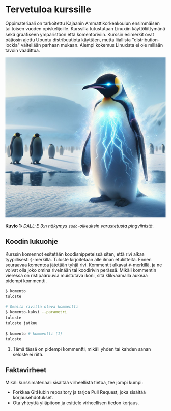 # Tervetuloa kurssille

Oppimateriaali on tarkoitettu Kajaanin Ammattikorkeakoulun ensimmäisen tai toisen vuoden opiskelijoille. Kurssilla tutustutaan Linuxiin käyttöliittymänä sekä graafiseen ympäristöön että komentoriviin. Kurssin esimerkit ovat pääosin ajettu Ubuntu distribuutiota käyttäen, mutta liiallista "distribution-lockia" vältellään parhaan mukaan. Aiempi kokemus Linuxista ei ole millään tavoin vaadittua.

![Superhero penguin](images/dalle-sudo-penguin.jpg)

**Kuvio 1:** *DALL-E 3:n näkymys `sudo`-oikeuksin varustetusta pingviinistä.*

## Koodin lukuohje

Kurssin komennot esitetään koodisnippeteissä siten, että rivi alkaa tyypillisesti `$`-merkillä. Tuloste kirjoitetaan alle ilman etuliitteitä. Ennen seuraavaa komentoa jätetään tyhjä rivi. Kommentit alkavat `#`-merkillä, ja ne voivat olla joko omina riveinään tai koodirivin perässä. Mikäli kommentin vieressä on ristipääruuvia muistutava ikoni, sitä klikkaamalla aukeaa pidempi kommentti.

```sh
$ komento
tuloste

# Omalla rivillä oleva kommentti
$ komento-kaksi --parametri
tuloste
tuloste jatkuu

$ komento # kommentti (1)
tuloste
```

1. Tämä tässä on pidempi kommentti, mikäli yhden tai kahden sanan seloste ei riitä.



## Faktavirheet

Mikäli kurssimateriaali sisältää virheellistä tietoa, tee jompi kumpi:

* Forkkaa GitHubin repository ja tarjoa Pull Request, joka sisältää korjausehdotukset.
* Ota yhteyttä ylläpitoon ja esittele virheellisen tiedon korjaus.
